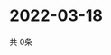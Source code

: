 # 2022-03-18
  共 0条

  <!-- BEGIN -->
  <!-- 最后更新时间Fri Mar 18 2022 20:06:10 GMT+0000 (Coordinated Universal Time) -->
  
  <!-- END -->
  
  